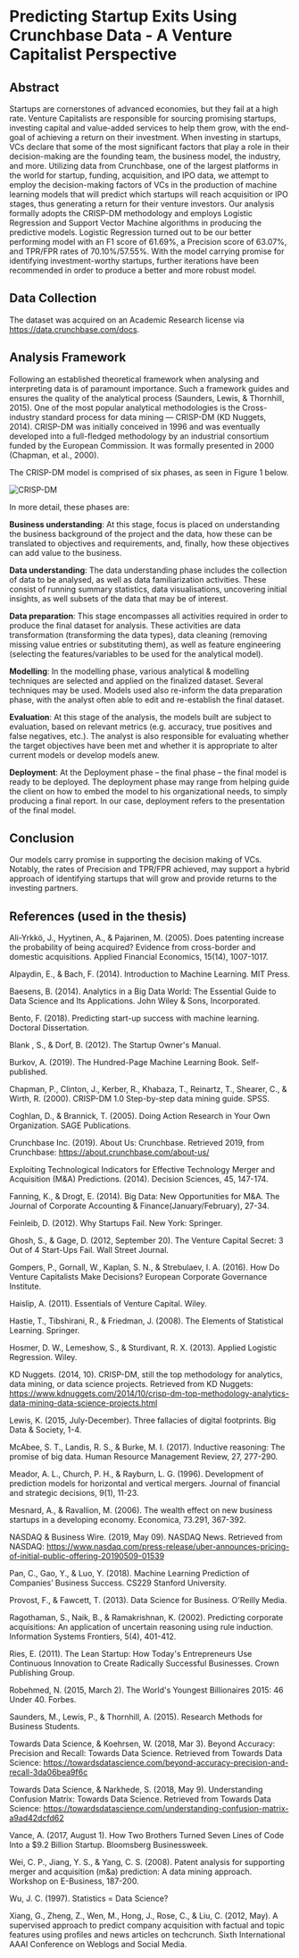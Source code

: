 # Predicting Startup Exits Using Crunchbase Data - A Venture Capitalist Perspective

## Abstract

Startups are cornerstones of advanced economies, but they fail at a high rate. Venture
Capitalists are responsible for sourcing promising startups, investing capital and value-added
services to help them grow, with the end-goal of achieving a return on
their investment. When investing in startups, VCs declare that some of the most significant
factors that play a role in their decision-making are the founding team, the business
model, the industry, and more. Utilizing data from Crunchbase, one of the largest
platforms in the world for startup, funding, acquisition, and IPO data, we attempt to
employ the decision-making factors of VCs in the production of machine learning models
that will predict which startups will reach acquisition or IPO stages, thus generating a
return for their venture investors. Our analysis formally adopts the CRISP-DM methodology
and employs Logistic Regression and Support Vector Machine algorithms in producing the
predictive models. Logistic Regression turned out to be our better performing model with
an F1 score of 61.69%, a Precision score of 63.07%, and TPR/FPR rates of 70.10%/57.55%.
With the model carrying promise for identifying investment-worthy startups, further
iterations have been recommended in order to produce a better and more robust model.

## Data Collection

The dataset was acquired on an Academic Research license via https://data.crunchbase.com/docs.

## Analysis Framework

Following an established theoretical framework when analysing and interpreting data is of paramount importance. Such a framework guides and ensures the quality of the analytical process (Saunders, Lewis, & Thornhill, 2015). One of the most popular analytical methodologies is the Cross-industry standard process for data mining — CRISP-DM (KD Nuggets, 2014). CRISP-DM was initially conceived in 1996 and was eventually developed into a full-fledged methodology by an industrial consortium funded by the European Commission. It was formally presented in 2000 (Chapman, et al., 2000).

The CRISP-DM model is comprised of six phases, as seen in Figure 1 below.

![CRISP-DM](https://upload.wikimedia.org/wikipedia/commons/thumb/b/b9/CRISP-DM_Process_Diagram.png/240px-CRISP-DM_Process_Diagram.png)

In more detail, these phases are:

__Business understanding__: At this stage, focus is placed on understanding the business background of the project and the data, how these can be translated to objectives and requirements, and, finally, how these objectives can add value to the business.

__Data understanding__: The data understanding phase includes the collection of data to be analysed, as well as data familiarization activities. These consist of running summary statistics, data visualisations, uncovering initial insights, as well subsets of the data that may be of interest.

__Data preparation__: This stage encompasses all activities required in order to produce the final dataset for analysis. These activities are data transformation (transforming the data types), data cleaning (removing missing value entries or substituting them), as well as feature engineering (selecting the features/variables to be used for the analytical model).

__Modelling__: In the modelling phase, various analytical & modelling techniques are selected and applied on the finalized dataset. Several techniques may be used. Models used also re-inform the data preparation phase, with the analyst often able to edit and re-establish the final dataset.

__Evaluation__: At this stage of the analysis, the models built are subject to evaluation, based on relevant metrics (e.g. accuracy, true positives and false negatives, etc.). The analyst is also responsible for evaluating whether the target objectives have been met and whether it is appropriate to alter current models or develop models anew.

__Deployment__: At the Deployment phase – the final phase – the final model is ready to be deployed. The deployment phase may range from helping guide the client on how to embed the model to his organizational needs, to simply producing a final report. In our case, deployment refers to the presentation of the final model.

## Conclusion

Our models carry promise in supporting the decision making of VCs. Notably, the rates of Precision and TPR/FPR achieved, may support a hybrid approach of identifying startups that will grow and provide returns to the investing partners.

## References (used in the thesis)

Ali-Yrkkö, J., Hyytinen, A., & Pajarinen, M. (2005). Does patenting increase the probability of being acquired? Evidence from cross-border and domestic acquisitions. Applied Financial Economics, 15(14), 1007-1017.

Alpaydin, E., & Bach, F. (2014). Introduction to Machine Learning. MIT Press.

Baesens, B. (2014). Analytics in a Big Data World: The Essential Guide to Data Science and Its Applications. John Wiley & Sons, Incorporated.

Bento, F. (2018). Predicting start-up success with machine learning. Doctoral Dissertation.

Blank , S., & Dorf, B. (2012). The Startup Owner's Manual.

Burkov, A. (2019). The Hundred-Page Machine Learning Book. Self-published.

Chapman, P., Clinton, J., Kerber, R., Khabaza, T., Reinartz, T., Shearer, C., & Wirth, R. (2000). CRISP-DM 1.0 Step-by-step data mining guide. SPSS.

Coghlan, D., & Brannick, T. (2005). Doing Action Research in Your Own Organization. SAGE Publications.

Crunchbase Inc. (2019). About Us: Crunchbase. Retrieved 2019, from Crunchbase: https://about.crunchbase.com/about-us/

Exploiting Technological Indicators for Effective Technology Merger and Acquisition (M&A) Predictions. (2014). Decision Sciences, 45, 147-174.

Fanning, K., & Drogt, E. (2014). Big Data: New Opportunities for M&A. The Journal of Corporate Accounting & Finance(January/February), 27-34.

Feinleib, D. (2012). Why Startups Fail. New York: Springer.

Ghosh, S., & Gage, D. (2012, September 20). The Venture Capital Secret: 3 Out of 4 Start-Ups Fail. Wall Street Journal.

Gompers, P., Gornall, W., Kaplan, S. N., & Strebulaev, I. A. (2016). How Do Venture Capitalists Make Decisions? European Corporate Governance Institute.

Haislip, A. (2011). Essentials of Venture Capital. Wiley.

Hastie, T., Tibshirani, R., & Friedman, J. (2008). The Elements of Statistical Learning. Springer.

Hosmer, D. W., Lemeshow, S., & Sturdivant, R. X. (2013). Applied Logistic Regression. Wiley.

KD Nuggets. (2014, 10). CRISP-DM, still the top methodology for analytics, data mining, or data science projects. Retrieved from KD Nuggets: https://www.kdnuggets.com/2014/10/crisp-dm-top-methodology-analytics-data-mining-data-science-projects.html

Lewis, K. (2015, July-December). Three fallacies of digital footprints. Big Data & Society, 1-4.

McAbee, S. T., Landis, R. S., & Burke, M. I. (2017). Inductive reasoning: The promise of big data. Human Resource Management Review, 27, 277-290.

Meador, A. L., Church, P. H., & Rayburn, L. G. (1996). Development of prediction models for horizontal and vertical mergers. Journal of financial and strategic decisions, 9(1), 11-23.

Mesnard, A., & Ravallion, M. (2006). The wealth effect on new business startups in a developing economy. Economica, 73.291, 367-392.

NASDAQ & Business Wire. (2019, May 09). NASDAQ News. Retrieved from NASDAQ: https://www.nasdaq.com/press-release/uber-announces-pricing-of-initial-public-offering-20190509-01539

Pan, C., Gao, Y., & Luo, Y. (2018). Machine Learning Prediction of Companies’ Business Success. CS229 Stanford University.

Provost, F., & Fawcett, T. (2013). Data Science for Business. O'Reilly Media.

Ragothaman, S., Naik, B., & Ramakrishnan, K. (2002). Predicting corporate acquisitions: An application of uncertain reasoning using rule induction. Information Systems Frontiers, 5(4), 401-412.

Ries, E. (2011). The Lean Startup: How Today's Entrepreneurs Use Continuous Innovation to Create Radically Successful Businesses. Crown Publishing Group.

Robehmed, N. (2015, March 2). The World's Youngest Billionaires 2015: 46 Under 40. Forbes.

Saunders, M., Lewis, P., & Thornhill, A. (2015). Research Methods for Business Students.

Towards Data Science, & Koehrsen, W. (2018, Mar 3). Beyond Accuracy: Precision and Recall: Towards Data Science. Retrieved from Towards Data Science: https://towardsdatascience.com/beyond-accuracy-precision-and-recall-3da06bea9f6c

Towards Data Science, & Narkhede, S. (2018, May 9). Understanding Confusion Matrix: Towards Data Science. Retrieved from Towards Data Science: https://towardsdatascience.com/understanding-confusion-matrix-a9ad42dcfd62

Vance, A. (2017, August 1). How Two Brothers Turned Seven Lines of Code Into a $9.2 Billion Startup. Bloomsberg Businessweek.

Wei, C. P., Jiang, Y. S., & Yang, C. S. (2008). Patent analysis for supporting merger and acquisition (m&a) prediction: A data mining approach. Workshop on E-Business, 187-200.

Wu, J. C. (1997). Statistics = Data Science?

Xiang, G., Zheng, Z., Wen, M., Hong, J., Rose, C., & Liu, C. (2012, May). A supervised approach to predict company acquisition with factual and topic features using profiles and news articles on techcrunch. Sixth International AAAI Conference on Weblogs and Social Media.

